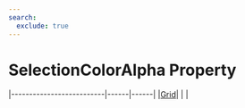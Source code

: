 ```yaml
---
search:
  exclude: true
---
```


<h1 class="heading"><span class="name">SelectionColorAlpha Property</span></h1>

|--------------------------|------|------|
|[Grid](../objects/grid.md)|&nbsp;|&nbsp;|

